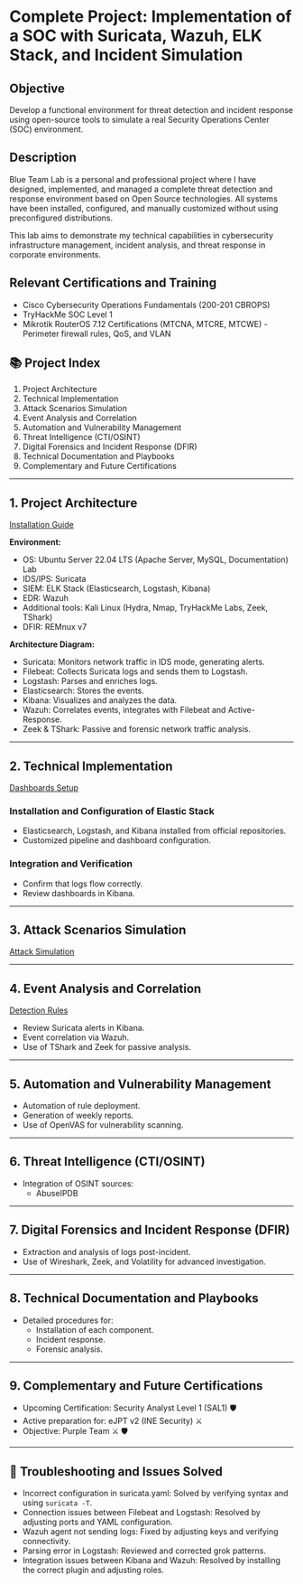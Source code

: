 # Complete Project: Implementation of a SOC with Suricata, Wazuh, ELK Stack, and Incident Simulation

## Objective

Develop a functional environment for threat detection and incident response using open-source tools to simulate a real Security Operations Center (SOC) environment.

## Description

Blue Team Lab is a personal and professional project where I have designed, implemented, and managed a complete threat detection and response environment based on Open Source technologies. All systems have been installed, configured, and manually customized without using preconfigured distributions.

This lab aims to demonstrate my technical capabilities in cybersecurity infrastructure management, incident analysis, and threat response in corporate environments.

## Relevant Certifications and Training

- Cisco Cybersecurity Operations Fundamentals (200-201 CBROPS)
- TryHackMe SOC Level 1
- Mikrotik RouterOS 7.12 Certifications (MTCNA, MTCRE, MTCWE) - Perimeter firewall rules, QoS, and VLAN

## 📚 Project Index

1. Project Architecture
2. Technical Implementation
3. Attack Scenarios Simulation
4. Event Analysis and Correlation
5. Automation and Vulnerability Management
6. Threat Intelligence (CTI/OSINT)
7. Digital Forensics and Incident Response (DFIR)
8. Technical Documentation and Playbooks
9. Complementary and Future Certifications

---

## 1. Project Architecture

[Installation Guide](installation-guide.md)

**Environment:**

- OS: Ubuntu Server 22.04 LTS (Apache Server, MySQL, Documentation) Lab
- IDS/IPS: Suricata
- SIEM: ELK Stack (Elasticsearch, Logstash, Kibana)
- EDR: Wazuh
- Additional tools: Kali Linux (Hydra, Nmap, TryHackMe Labs, Zeek, TShark)
- DFIR: REMnux v7

**Architecture Diagram:**

- Suricata: Monitors network traffic in IDS mode, generating alerts.
- Filebeat: Collects Suricata logs and sends them to Logstash.
- Logstash: Parses and enriches logs.
- Elasticsearch: Stores the events.
- Kibana: Visualizes and analyzes the data.
- Wazuh: Correlates events, integrates with Filebeat and Active-Response.
- Zeek & TShark: Passive and forensic network traffic analysis.

---

## 2. Technical Implementation

[Dashboards Setup](dashboards-setup.md)

### Installation and Configuration of Elastic Stack

- Elasticsearch, Logstash, and Kibana installed from official repositories.
- Customized pipeline and dashboard configuration.

### Integration and Verification

- Confirm that logs flow correctly.
- Review dashboards in Kibana.

---

## 3. Attack Scenarios Simulation

[Attack Simulation](attack-simulation.md)

---

## 4. Event Analysis and Correlation

[Detection Rules](detection-rules.md)

- Review Suricata alerts in Kibana.
- Event correlation via Wazuh.
- Use of TShark and Zeek for passive analysis.

---

## 5. Automation and Vulnerability Management

- Automation of rule deployment.
- Generation of weekly reports.
- Use of OpenVAS for vulnerability scanning.

---

## 6. Threat Intelligence (CTI/OSINT)

- Integration of OSINT sources:
  - AbuseIPDB

---

## 7. Digital Forensics and Incident Response (DFIR)

- Extraction and analysis of logs post-incident.
- Use of Wireshark, Zeek, and Volatility for advanced investigation.

---

## 8. Technical Documentation and Playbooks

- Detailed procedures for:
  - Installation of each component.
  - Incident response.
  - Forensic analysis.

---

## 9. Complementary and Future Certifications

- Upcoming Certification: Security Analyst Level 1 (SAL1) :shield:
- Active preparation for: eJPT v2 (INE Security) :crossed_swords:
- Objective: Purple Team :crossed_swords: :shield:

---

## 📅 Troubleshooting and Issues Solved

- Incorrect configuration in suricata.yaml: Solved by verifying syntax and using `suricata -T`.
- Connection issues between Filebeat and Logstash: Resolved by adjusting ports and YAML configuration.
- Wazuh agent not sending logs: Fixed by adjusting keys and verifying connectivity.
- Parsing error in Logstash: Reviewed and corrected grok patterns.
- Integration issues between Kibana and Wazuh: Resolved by installing the correct plugin and adjusting roles.
